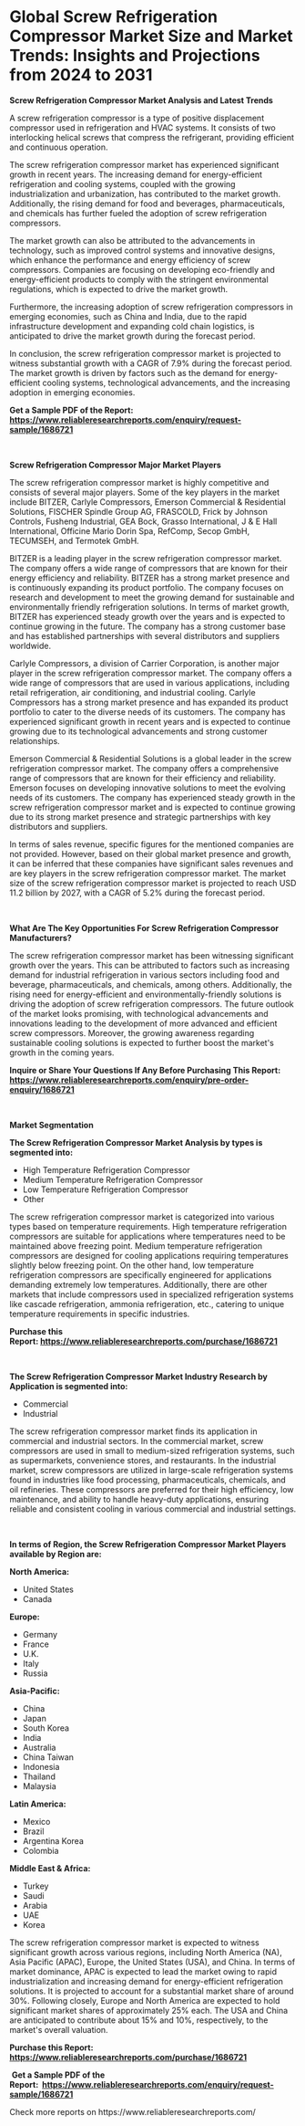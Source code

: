 <p><h1>Global Screw Refrigeration Compressor Market Size and Market Trends: Insights and Projections from 2024 to 2031</h1></p><p><strong>Screw Refrigeration Compressor Market Analysis and Latest Trends</strong></p>
<p><p>A screw refrigeration compressor is a type of positive displacement compressor used in refrigeration and HVAC systems. It consists of two interlocking helical screws that compress the refrigerant, providing efficient and continuous operation.</p><p>The screw refrigeration compressor market has experienced significant growth in recent years. The increasing demand for energy-efficient refrigeration and cooling systems, coupled with the growing industrialization and urbanization, has contributed to the market growth. Additionally, the rising demand for food and beverages, pharmaceuticals, and chemicals has further fueled the adoption of screw refrigeration compressors.</p><p>The market growth can also be attributed to the advancements in technology, such as improved control systems and innovative designs, which enhance the performance and energy efficiency of screw compressors. Companies are focusing on developing eco-friendly and energy-efficient products to comply with the stringent environmental regulations, which is expected to drive the market growth.</p><p>Furthermore, the increasing adoption of screw refrigeration compressors in emerging economies, such as China and India, due to the rapid infrastructure development and expanding cold chain logistics, is anticipated to drive the market growth during the forecast period.</p><p>In conclusion, the screw refrigeration compressor market is projected to witness substantial growth with a CAGR of 7.9% during the forecast period. The market growth is driven by factors such as the demand for energy-efficient cooling systems, technological advancements, and the increasing adoption in emerging economies.</p></p>
<p><strong>Get a Sample PDF of the Report:&nbsp; <a href="https://www.reliableresearchreports.com/enquiry/request-sample/1686721">https://www.reliableresearchreports.com/enquiry/request-sample/1686721</a></strong></p>
<p>&nbsp;</p>
<p><strong>Screw Refrigeration Compressor Major Market Players</strong></p>
<p><p>The screw refrigeration compressor market is highly competitive and consists of several major players. Some of the key players in the market include BITZER, Carlyle Compressors, Emerson Commercial & Residential Solutions, FISCHER Spindle Group AG, FRASCOLD, Frick by Johnson Controls, Fusheng Industrial, GEA Bock, Grasso International, J & E Hall International, Officine Mario Dorin Spa, RefComp, Secop GmbH, TECUMSEH, and Termotek GmbH.</p><p>BITZER is a leading player in the screw refrigeration compressor market. The company offers a wide range of compressors that are known for their energy efficiency and reliability. BITZER has a strong market presence and is continuously expanding its product portfolio. The company focuses on research and development to meet the growing demand for sustainable and environmentally friendly refrigeration solutions. In terms of market growth, BITZER has experienced steady growth over the years and is expected to continue growing in the future. The company has a strong customer base and has established partnerships with several distributors and suppliers worldwide.</p><p>Carlyle Compressors, a division of Carrier Corporation, is another major player in the screw refrigeration compressor market. The company offers a wide range of compressors that are used in various applications, including retail refrigeration, air conditioning, and industrial cooling. Carlyle Compressors has a strong market presence and has expanded its product portfolio to cater to the diverse needs of its customers. The company has experienced significant growth in recent years and is expected to continue growing due to its technological advancements and strong customer relationships.</p><p>Emerson Commercial & Residential Solutions is a global leader in the screw refrigeration compressor market. The company offers a comprehensive range of compressors that are known for their efficiency and reliability. Emerson focuses on developing innovative solutions to meet the evolving needs of its customers. The company has experienced steady growth in the screw refrigeration compressor market and is expected to continue growing due to its strong market presence and strategic partnerships with key distributors and suppliers.</p><p>In terms of sales revenue, specific figures for the mentioned companies are not provided. However, based on their global market presence and growth, it can be inferred that these companies have significant sales revenues and are key players in the screw refrigeration compressor market. The market size of the screw refrigeration compressor market is projected to reach USD 11.2 billion by 2027, with a CAGR of 5.2% during the forecast period.</p></p>
<p>&nbsp;</p>
<p><strong>What Are The Key Opportunities For Screw Refrigeration Compressor Manufacturers?</strong></p>
<p><p>The screw refrigeration compressor market has been witnessing significant growth over the years. This can be attributed to factors such as increasing demand for industrial refrigeration in various sectors including food and beverage, pharmaceuticals, and chemicals, among others. Additionally, the rising need for energy-efficient and environmentally-friendly solutions is driving the adoption of screw refrigeration compressors. The future outlook of the market looks promising, with technological advancements and innovations leading to the development of more advanced and efficient screw compressors. Moreover, the growing awareness regarding sustainable cooling solutions is expected to further boost the market's growth in the coming years.</p></p>
<p><strong>Inquire or Share Your Questions If Any Before Purchasing This Report: <a href="https://www.reliableresearchreports.com/enquiry/pre-order-enquiry/1686721">https://www.reliableresearchreports.com/enquiry/pre-order-enquiry/1686721</a></strong></p>
<p>&nbsp;</p>
<p><strong>Market Segmentation</strong></p>
<p><strong>The Screw Refrigeration Compressor Market Analysis by types is segmented into:</strong></p>
<p><ul><li>High Temperature Refrigeration Compressor</li><li>Medium Temperature Refrigeration Compressor</li><li>Low Temperature Refrigeration Compressor</li><li>Other</li></ul></p>
<p><p>The screw refrigeration compressor market is categorized into various types based on temperature requirements. High temperature refrigeration compressors are suitable for applications where temperatures need to be maintained above freezing point. Medium temperature refrigeration compressors are designed for cooling applications requiring temperatures slightly below freezing point. On the other hand, low temperature refrigeration compressors are specifically engineered for applications demanding extremely low temperatures. Additionally, there are other markets that include compressors used in specialized refrigeration systems like cascade refrigeration, ammonia refrigeration, etc., catering to unique temperature requirements in specific industries.</p></p>
<p><strong>Purchase this Report:&nbsp;<a href="https://www.reliableresearchreports.com/purchase/1686721">https://www.reliableresearchreports.com/purchase/1686721</a></strong></p>
<p>&nbsp;</p>
<p><strong>The Screw Refrigeration Compressor Market Industry Research by Application is segmented into:</strong></p>
<p><ul><li>Commercial</li><li>Industrial</li></ul></p>
<p><p>The screw refrigeration compressor market finds its application in commercial and industrial sectors. In the commercial market, screw compressors are used in small to medium-sized refrigeration systems, such as supermarkets, convenience stores, and restaurants. In the industrial market, screw compressors are utilized in large-scale refrigeration systems found in industries like food processing, pharmaceuticals, chemicals, and oil refineries. These compressors are preferred for their high efficiency, low maintenance, and ability to handle heavy-duty applications, ensuring reliable and consistent cooling in various commercial and industrial settings.</p></p>
<p>&nbsp;</p>
<p><strong>In terms of Region, the Screw Refrigeration Compressor Market Players available by Region are:</strong></p>
<p>
    <p> <strong> North America: </strong>
        <ul>
            <li>United States</li>
            <li>Canada</li>
        </ul>
        </p> 
    <p> <strong> Europe: </strong>
        <ul>
            <li>Germany</li>
            <li>France</li>
            <li>U.K.</li>
            <li>Italy</li>
            <li>Russia</li>
        </ul>
        </p> 
    <p> <strong> Asia-Pacific: </strong>
        <ul>
            <li>China</li>
            <li>Japan</li>
            <li>South Korea</li>
            <li>India</li>
            <li>Australia</li>
            <li>China Taiwan</li>
            <li>Indonesia</li>
            <li>Thailand</li>
            <li>Malaysia</li>
        </ul>
        </p> 
    <p> <strong> Latin America: </strong>
        <ul>
            <li>Mexico</li>
            <li>Brazil</li>
            <li>Argentina Korea</li>
            <li>Colombia</li>
        </ul>
        </p> 
    <p> <strong> Middle East & Africa: </strong>
        <ul>
            <li>Turkey</li>
            <li>Saudi</li>
            <li>Arabia</li>
            <li>UAE</li>
            <li>Korea</li>
        </ul>
    </p>
    </p>
<p><p>The screw refrigeration compressor market is expected to witness significant growth across various regions, including North America (NA), Asia Pacific (APAC), Europe, the United States (USA), and China. In terms of market dominance, APAC is expected to lead the market owing to rapid industrialization and increasing demand for energy-efficient refrigeration solutions. It is projected to account for a substantial market share of around 30%. Following closely, Europe and North America are expected to hold significant market shares of approximately 25% each. The USA and China are anticipated to contribute about 15% and 10%, respectively, to the market's overall valuation.</p></p>
<p><strong>Purchase this Report: <a href="https://www.reliableresearchreports.com/purchase/1686721">https://www.reliableresearchreports.com/purchase/1686721</a></strong></p>
<p>&nbsp;<strong>Get a Sample PDF of the Report:&nbsp;&nbsp;<a href="https://www.reliableresearchreports.com/enquiry/request-sample/1686721">https://www.reliableresearchreports.com/enquiry/request-sample/1686721</a></strong></p>
<p><strong></strong></p>
<p>Check more reports on https://www.reliableresearchreports.com/</p>